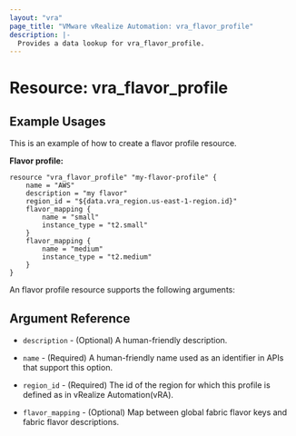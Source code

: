 ```yaml
---
layout: "vra"
page_title: "VMware vRealize Automation: vra_flavor_profile"
description: |-
  Provides a data lookup for vra_flavor_profile.
---
```


# Resource: vra_flavor_profile
## Example Usages
This is an example of how to create a flavor profile resource.

**Flavor profile:**

```hcl
resource "vra_flavor_profile" "my-flavor-profile" {
	name = "AWS"
	description = "my flavor"
	region_id = "${data.vra_region.us-east-1-region.id}"
	flavor_mapping {
		name = "small"
		instance_type = "t2.small"
	}
	flavor_mapping {
		name = "medium"
		instance_type = "t2.medium"
	}
}
```

An flavor profile resource supports the following arguments:

## Argument Reference

* `description` - (Optional) A human-friendly description.

* `name` - (Required) A human-friendly name used as an identifier in APIs that support this option.

* `region_id` - (Required) The id of the region for which this profile is defined as in vRealize Automation(vRA).

* `flavor_mapping` - (Optional) Map between global fabric flavor keys and fabric flavor descriptions.
